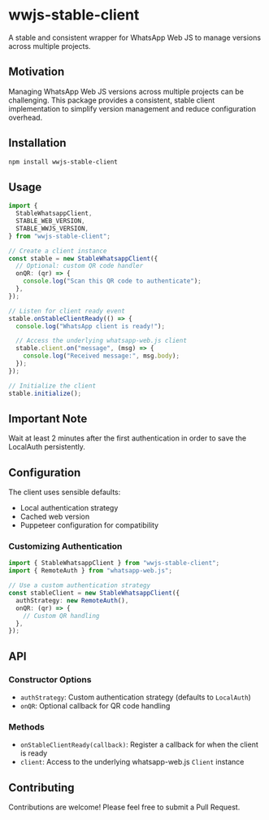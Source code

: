 # wwjs-stable-client

A stable and consistent wrapper for WhatsApp Web JS to manage versions across multiple projects.

## Motivation

Managing WhatsApp Web JS versions across multiple projects can be challenging. This package provides a consistent, stable client implementation to simplify version management and reduce configuration overhead.

## Installation

```bash
npm install wwjs-stable-client
```

## Usage

```typescript
import {
  StableWhatsappClient,
  STABLE_WEB_VERSION,
  STABLE_WWJS_VERSION,
} from "wwjs-stable-client";

// Create a client instance
const stable = new StableWhatsappClient({
  // Optional: custom QR code handler
  onQR: (qr) => {
    console.log("Scan this QR code to authenticate");
  },
});

// Listen for client ready event
stable.onStableClientReady(() => {
  console.log("WhatsApp client is ready!");

  // Access the underlying whatsapp-web.js client
  stable.client.on("message", (msg) => {
    console.log("Received message:", msg.body);
  });
});

// Initialize the client
stable.initialize();
```

## Important Note

Wait at least 2 minutes after the first authentication in order to save the LocalAuth persistently.

## Configuration

The client uses sensible defaults:

- Local authentication strategy
- Cached web version
- Puppeteer configuration for compatibility

### Customizing Authentication

```typescript
import { StableWhatsappClient } from "wwjs-stable-client";
import { RemoteAuth } from "whatsapp-web.js";

// Use a custom authentication strategy
const stableClient = new StableWhatsappClient({
  authStrategy: new RemoteAuth(),
  onQR: (qr) => {
    // Custom QR handling
  },
});
```

## API

### Constructor Options

- `authStrategy`: Custom authentication strategy (defaults to `LocalAuth`)
- `onQR`: Optional callback for QR code handling

### Methods

- `onStableClientReady(callback)`: Register a callback for when the client is ready
- `client`: Access to the underlying whatsapp-web.js `Client` instance

## Contributing

Contributions are welcome! Please feel free to submit a Pull Request.
